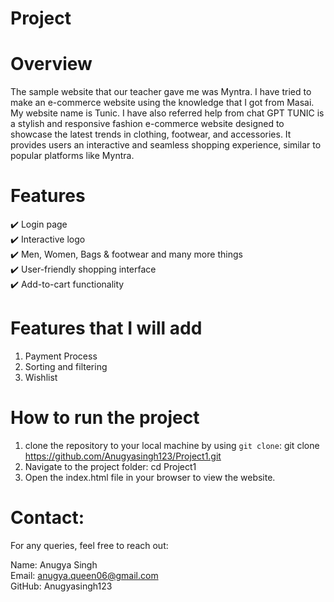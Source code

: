 # **Project**
# **Overview**
The sample website that our teacher gave me was Myntra.
I have tried to make an e-commerce website using the knowledge that I got from Masai.
My website name is Tunic.
I have also referred help from chat GPT
TUNIC is a stylish and responsive fashion e-commerce website designed to showcase the latest trends in clothing, footwear, and accessories. It provides users an interactive and seamless shopping experience, similar to popular platforms like Myntra.

 # **Features**
✔️ Login page<br/>
✔️ Interactive logo<br/>
✔️ Men, Women, Bags & footwear and many more things<br/>
✔️ User-friendly shopping interface<br/>
✔️ Add-to-cart functionality<br/>


# **Features that I will add**
1) Payment Process<br/>
2) Sorting and filtering<br/>
3) Wishlist<br/>


# **How to run the project**
1) clone the repository to your local machine by using `git clone`:
   git clone https://github.com/Anugyasingh123/Project1.git
2) Navigate to the project folder:
   cd Project1
3) Open the index.html file in your browser to view the website.


# **Contact**:
For any queries, feel free to reach out:<br/>

Name: Anugya Singh<br/>
Email: anugya.queen06@gmail.com<br/>
GitHub: Anugyasingh123<br/>



